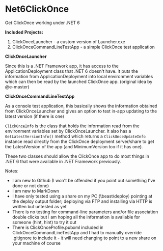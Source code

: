 # Net6ClickOnce
Get ClickOnce working under .NET 6

**Included Projects:**


1. ClickOnceLauncher - a custom version of Launcher.exe
2. ClickOnceCommandLineTestApp - a simple ClickOnce test application

**ClickOnceLauncher**

Since this is a .NET Framework app, it has access to the ApplicationDeployment class that .NET 6 doesn't have.
It puts the information from ApplicationDeployment into local environment variables which can then be read by the launched ClickOnce app.
(original idea by @e-master)

**ClickOnceCommandLineTestApp**

As a console test application, this basically shows the information obtained from ClickOnceLauncher and gives an option to test in-app updating to the latest version (if there is one)

`ClickOnceInfo` is the class that holds the information read from the environment variables set by ClickOnceLauncher.
It also has a `GetLatestVersionInfo()` method which returns a `ClickOnceUpdateInfo` instance read directly from the ClickOnce deployment server/share to get the LatestVersion of the app (and MinimumVersion too if it has one).

These two classes should allow the ClickOnce app to do most things in .NET 6 that were available in .NET Framework previously.



Notes:
- I am new to Github (I won't be offended if you point out something I've done or not done)
- I am new to MarkDown
- I have only tested using a share on my PC (\\beast\deploy) pointing at the deploy output folder; deploying via FTP and installing via HTTP is written but untested as yet
- There is no testing for command-line parameters and/or file association double clicks but I am hoping all the information is available for someone (hint, hint) to try it out
- There is ClickOnceProfile.pubxml included in ClickOnceCommandLineTestApp and I had to manually override .gitignore to include it - it will need changing to point to a new share on your machine of course

